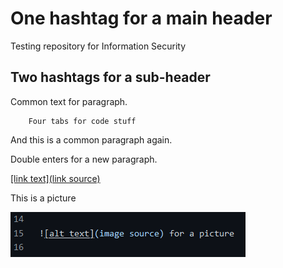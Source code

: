# One hashtag for a main header

Testing repository for Information Security

## Two hashtags for a sub-header

Common text for paragraph.

        Four tabs for code stuff
   
And this is a common paragraph again.

Double enters for a new paragraph.

[[link text](link source)](https://github.com/heipaipai)

This is a picture

![screenshot of the command](screenshot.png)
